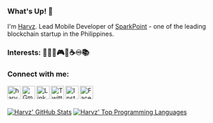 ### What's Up! 👋

I'm [Harvz]. Lead Mobile Developer of [SparkPoint] - one of the leading blockchain startup in the Philippines.

### Interests: 👨‍💻🚵🎮🍺☕♾️📚

### Connect with me:

[<img align="left" alt="harveyjavier.github.io" width="30" src="https://firebasestorage.googleapis.com/v0/b/harveyjavier-github-io.appspot.com/o/images%2Fsocmeds%2Fwebsite.png?alt=media&token=66514776-ee44-4063-824c-172d4b051070" />][Harvz]
[<img align="left" alt="Gmail" width="30" src="https://firebasestorage.googleapis.com/v0/b/harveyjavier-github-io.appspot.com/o/images%2Fsocmeds%2Fgmail.png?alt=media&token=27fc9427-5ab6-4071-8fc2-78392b9dcfcd" />](mailto:harveyjavier17@gmail.com)
[<img align="left" alt="LinkedIn" width="30" src="https://firebasestorage.googleapis.com/v0/b/harveyjavier-github-io.appspot.com/o/images%2Fsocmeds%2Flinkedin.png?alt=media&token=8e3391fa-4e99-477b-b328-cbd7e34c98bc" />][LinkedIn]
[<img align="left" alt="Twitter" width="30" src="https://firebasestorage.googleapis.com/v0/b/harveyjavier-github-io.appspot.com/o/images%2Fsocmeds%2Ftwitter.png?alt=media&token=a0ab9163-6972-4cfa-8cfa-e9e222ef6099" />][Twitter]
[<img align="left" alt="Instagram" width="30" src="https://firebasestorage.googleapis.com/v0/b/harveyjavier-github-io.appspot.com/o/images%2Fsocmeds%2Finstagram.png?alt=media&token=a428aecb-ec0a-4619-a973-08a94800f8d9" />][Instagram]
[<img align="left" alt="Facebook" width="30" src="https://firebasestorage.googleapis.com/v0/b/harveyjavier-github-io.appspot.com/o/images%2Fsocmeds%2Ffacebook.png?alt=media&token=845a15d0-5188-4d1a-bea8-370c2fb9a836" />][Facebook]

<br/><br/><br/>
[![Harvz' GitHub Stats](https://github-readme-stats.vercel.app/api?username=harveyjavier&show_icons=true&hide_border=true&theme=gotham)](https://github.com/anuraghazra/github-readme-stats)
[![Harvz' Top Programming Languages](https://github-readme-stats.vercel.app/api/top-langs/?username=harveyjavier&layout=compact&show_icons=true&hide_border=true&theme=gotham)](https://github.com/anuraghazra/github-readme-stats)

[SparkPoint]: https://sparkpoint.io/
[Harvz]: https://harveyjavier.github.io
[LinkedIn]: https://www.linkedin.com/in/harvz
[Twitter]: https://www.twitter.com/harvzjavier
[Instagram]: https://www.instagram.com/harvzjavier
[Facebook]: https://www.facebook.com/harvzjavier
